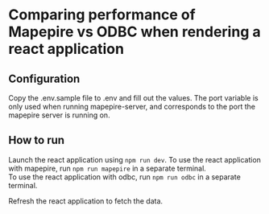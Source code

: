 # Comparing performance of Mapepire vs ODBC when rendering a react application

## Configuration
Copy the .env.sample file to .env and fill out the values. The port variable is only used when running mapepire-server, and corresponds to the port the mapepire server is running on.

## How to run
Launch the react application using `npm run dev`.
To use the react application with mapepire, run `npm run mapepire` in a separate terminal.\
To use the react application with odbc, run `npm run odbc` in a separate terminal.

Refresh the react application to fetch the data.